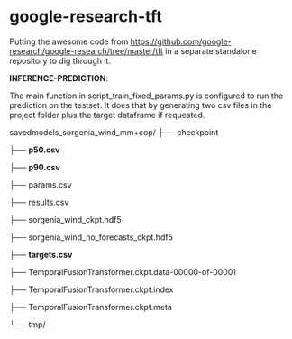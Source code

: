 # google-research-tft

Putting the awesome code from https://github.com/google-research/google-research/tree/master/tft in a separate standalone repository to dig through it.


**INFERENCE-PREDICTION**:

The main function in script_train_fixed_params.py is configured to run the prediction on the testset. It does that by generating two csv files in the project folder plus the target dataframe if requested.

savedmodels_sorgenia_wind_mm+cop/
├── checkpoint

├── **p50.csv**

├── **p90.csv**

├── params.csv

├── results.csv

├── sorgenia_wind_ckpt.hdf5

├── sorgenia_wind_no_forecasts_ckpt.hdf5

├── **targets.csv**

├── TemporalFusionTransformer.ckpt.data-00000-of-00001

├── TemporalFusionTransformer.ckpt.index

├── TemporalFusionTransformer.ckpt.meta

└── tmp/

